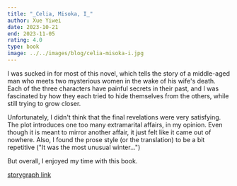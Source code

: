 ```yaml
---
title: "_Celia, Misoka, I_"
author: Xue Yiwei
date: 2023-10-21
end: 2023-11-05
rating: 4.0
type: book
image: ../../images/blog/celia-misoka-i.jpg
---
```


I was sucked in for most of this novel, which tells the story of a middle-aged man who meets two mysterious women in the wake of his wife's death. Each of the three characters have painful secrets in their past, and I was fascinated by how they each tried to hide themselves from the others, while still trying to grow closer.

Unfortunately, I didn't think that the final revelations were very satisfying. The plot introduces one too many extramarital affairs, in my opinion. Even though it is meant to mirror another affair, it just felt like it came out of nowhere. Also, I found the prose style (or the translation) to be a bit repetitive ("It was the most unusual winter...")

But overall, I enjoyed my time with this book.

[storygraph link](https://app.thestorygraph.com/books/987d2ee1-eb79-408a-be8d-43ee2d17b312)
